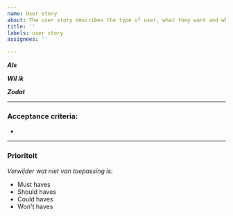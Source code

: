 ```yaml
---
name: User story
about: The user story describes the type of user, what they want and why.
title: ''
labels: user story
assignees: ''

---
```


***Als*** 

***Wil ik*** 

***Zodat*** 

***

### Acceptance criteria:
-

***
### Prioriteit
*Verwijder wat niet van toepassing is:*
- Must haves
- Should haves
- Could haves
- Won't haves
